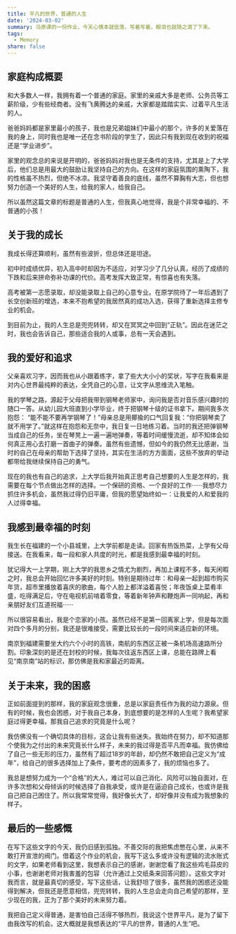 ```yaml
---
title: 平凡的世界，普通的人生
date: '2024-03-02'
summary: 马原课的一份作业，今天心情本就低落，写着写着，眼泪也就随之滴了下来。
tags:
  - Memory
share: false
---
```


## **家庭构成概要**

和大多数人一样，我拥有着一个普通的家庭。家里的亲戚大多是老师、公务员等工薪阶级，少有些经商者。没有飞黄腾达的亲戚，大家都是踏踏实实、过着平凡生活的人。

爸爸妈妈都是家里最小的孩子，我也是兄弟姐妹们中最小的那个，许多的关爱落在我的身上，同时我也是唯一还在念书阶段的学生了，因此只有我到现在收到的祝福还是“学业进步”。

家里的观念总的来说是开明的，爸爸妈妈对我也是无条件的支持，尤其是上了大学后，他们总是用最大的鼓励让我坚持自己的方向。在这样的家庭氛围的熏陶下，我的性格虽不热烈，但绝不冰凉。我坚守着善良的底线，虽然不算胸有大志，但也想努力创造一个美好的人生，给我的家人，给我自己。

所以虽然这篇文章的标题是普通的人生，但我真心地觉得，我是个非常幸福的、不普通的小孩！

## **关于我的成长**

我成长得还算顺利，虽然有些波折，但总体还是坦途。

初中时成绩优异，初入高中时却因为不适应，对学习少了几分认真，经历了成绩的下跌和后来拼命弥补功课的代价。高考发挥大致正常，有惊喜也有失落。

高考被第一志愿录取，却没能录取上自己的心意专业。在原学院待了一年后遇到了长空创新班的增选，本来不抱希望的我居然真的成功入选，获得了重新选择主修专业的机会。

到目前为止，我的人生总是兜兜转转，却又在冥冥之中回到“正轨”。因此在迷茫之时，我也会告诉自己，那些适合我的人或事，总有一天会遇到。

## **我的爱好和追求**

父亲喜欢习字，因而我也从小跟着练字，拿了些大大小小的奖状，写字在我看来是对内心世界最纯粹的表达，全凭自己的心意，让文字从思维流入笔触。

我的学琴之路，源起于父母把我带到钢琴老师家中，询问我是否对音乐感兴趣时的随口一答。从幼儿园大班直到小学毕业，终于把钢琴十级的证书拿下。期间我多次抱怨：   “能不能不要再学钢琴了！”母亲总是用揶揄的口气回复我：“你把钢琴卖了就不用学了。”就这样在抱怨和无奈中，我日复一日地练习着。当时的我还把弹钢琴当成自己的任务，坐在琴凳上一遍一遍地弹奏，等着时间缓慢流逝，却不知体会如何真正用心去打磨一首曲子的弹奏。虽然有些遗憾，但如今的我仍然无比感谢，当时的自己在母亲的帮助下选择了坚持，其实在生活的方方面面，这些不放弃的举动都带给我继续保持自己的勇气。

现在的我也有自己的追求，上大学后我开始真正思考自己想要的人生是怎样的，我需要在每个节点做出怎样的选择。一个保研的资格、一个良好的工作······我想尽力抓住许多机会，虽然我过得仍旧平庸，但我的愿望始终如一：让我爱的人和爱我的人过得幸福。

## **我感到最幸福的时刻**

我生长在福建的一个小县城里，上大学前都是走读。回家有热饭热菜，上学有父母接送。在我看来，每一段和家人共度的时光，都是我感到最幸福的时刻。

犹记得大一上学期，刚上大学的我思乡之情尤为剧烈，再加上课程不多，每天闲暇之时，我总会开始回忆许多美好的时刻。特别是期待过年：和母亲一起到超市购买年货，超市里播放着喜庆的歌曲，每个人脸上都洋溢着喜悦；年夜饭桌上菜肴丰盛，吃得满足后，守在电视机前啃着零食，等着新年钟声和鞭炮声一同响起，再和亲朋好友们互道祝福······

所以很容易看出，我是个恋家的小孩。虽然已经不是第一回离家上学，但是每次面对四个多月的分别，我还是很难接受，需要比较长的一段时间来适应新的环境。

南京到福建需要坐大约六个小时的高铁，南航的东西区正被一条机场高速路所分割。印象深刻的是还在封校的时候，我每次往返东西区上课，总能在路牌上看见“南京南”站的标识，那仿佛是我和家最近的距离。

## **关于未来，我的困惑**

正如前面提到的那样，我的家庭观念很重，总是以家庭责任作为我的动力源泉。但有的时候，我也会困惑，对于我自己本身，到底想要的是怎样的人生呢？我希望家庭过得更幸福，那我自己追求的究竟是什么呢？

我仿佛没有一个确切具体的目标，这会让我有些迷失。我始终在努力，却不知道那个使我为之付出的未来究竟长什么样子，未来的我过得是否平凡而幸福。我仿佛给了自己一些无形的压力，虽然有了超过18岁的年龄，却仍然不敢把自己定义为“成年”，给自己的很多选择加上了条件，要考虑的因素多了，我的烦恼也多了。

我总是想努力成为一个“合格”的大人，难过可以自己消化、风险可以独自面对，在许多次想和父母倾诉的时候选择了自我承受，或许是在逼迫自己成长，也或许是我自己把自己困住了。所以我常常觉得，我好像长大了，却好像并没有成为我想象的样子。

## **最后的一些感慨**

在写下这些文字的今天，我仍旧感到孤独。不善交际的我把焦虑憋在心里，从来不敢打开宣泄的阀门。借着这个作业的机会，我写下这么多或许没有逻辑的流水账式的文字，如果老师看到这里，我想表示自己的感谢，谢谢您看了我这些鸡毛蒜皮的小事，也谢谢老师对我害羞的包容（允许通过上交纸条来回答问题）。这些文字对我而言，就是最真切的感受，写下这些话，让我舒坦了很多，虽然我的困惑还没能得到解决，但我还是愿意相信，兜兜转转，我的人生总会走向自己希望的那样，至少现在的我，正为了那个美好的未来努力着。

我把自己定义得普通，是害怕自己活得不够热烈，我说这个世界平凡，是为了留下由我改写的机会。这大概就是我想表达的“平凡的世界，普通的人生”吧。